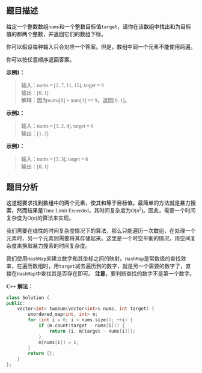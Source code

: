 ## <font face='楷体'>题目描述</font>
<font face='楷体' color=black>

给定一个整数数组`nums`和一个整数目标值`target`，请你在该数组中找出和为目标值的那两个整数，并返回它们的数组下标。

你可以假设每种输入只会对应一个答案。但是，数组中同一个元素不能使用两遍。

你可以按任意顺序返回答案。

__示例1：__
> 输入：nums = [2, 7, 11, 15], target = 9  
> 输出：[0, 1]  
> 解释：因为nums[0] + num[1] == 9，返回[0, 1]。

__示例2：__
> 输入：nums = [3, 2, 4], target = 6  
> 输出：[1, 2]

__示例3：__
> 输入：nums = [3, 3], target = 6  
> 输出：[0, 1]
</font>  

## <font face='楷体'>题目分析</font>
<font color=black face='楷体'>

这道题要求找到数组中的两个元素，使其和等于目标值。最简单的方法就是暴力搜索，然而结果是</font><font face='Times'>Time Limit Exceeded</font><font face='楷体'>，其时间复杂度为$O(n^2)$。因此，需要一个时间复杂度为$O(n)$的算法来实现。

我们需要在线性的时间复杂度情况下的算法，那么只能遍历一次数组，在处理一个元素时，另一个元素则需要将其存储起来。这里是一个时空平衡的情况，用空间复杂度来换取暴力搜索的时间复杂度。

我们使用`HashMap`来建立数字和其坐标之间的映射。`HashMap`是常数级的查找效率，在遍历数组时，用`target`减去遍历到的数字，就是另一个需要的数字了，直接在`HashMap`中查找其是否存在即可。
__注意__，要判断查找的数字不是第一个数字。

__C++ 解法：__
</font>

```C++  
class Solution {
public:
    vector<int> twoSum(vector<int>& nums, int target) {
        unordered_map<int, int> m;
        for (int i = 0; i < nums.size(); ++i) {
            if (m.count(target - nums[i])) {
                return {i, m[target - nums[i]]};
            }
            m[nums[i]] = i;
        }
        return {};
    }
};  
```